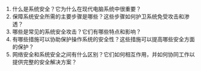1. 什么是系统安全？它为什么在现代电脑系统中很重要？
2. 保障系统安全所需的主要步骤是哪些？这些步骤如何护卫系统免受攻击和渗透？
3. 哪些是常见的系统安全攻击？它们有哪些特点和影响？
4. 有哪些措施可以协助保护操作系统的安全性？这些措施可以提高哪些安全方面的保护？
5. 网络安全和系统安全之间有什么区别？它们如何相互作用，并如何协同工作以提供完整的安全解决方案？